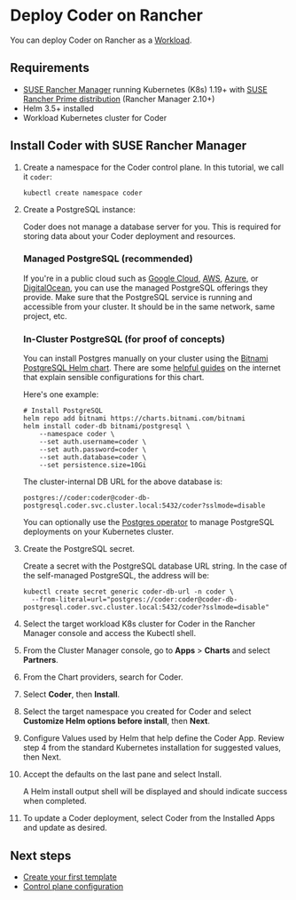 # Deploy Coder on Rancher

You can deploy Coder on Rancher as a
[Workload](https://ranchermanager.docs.rancher.com/getting-started/quick-start-guides/deploy-workloads/workload-ingress).

## Requirements

- [SUSE Rancher Manager](https://ranchermanager.docs.rancher.com/getting-started/installation-and-upgrade/install-upgrade-on-a-kubernetes-cluster) running Kubernetes (K8s) 1.19+ with [SUSE Rancher Prime distribution](https://documentation.suse.com/cloudnative/rancher-manager/latest/en/integrations/kubernetes-distributions.html) (Rancher Manager 2.10+)
- Helm 3.5+ installed
- Workload Kubernetes cluster for Coder

## Install Coder with SUSE Rancher Manager

1. Create a namespace for the Coder control plane. In this tutorial, we call it `coder`:

   ```shell
   kubectl create namespace coder
   ```

1. Create a PostgreSQL instance:

   <div class="tabs">

   Coder does not manage a database server for you. This is required for storing
   data about your Coder deployment and resources.

   ### Managed PostgreSQL (recommended)

   If you're in a public cloud such as
   [Google Cloud](https://cloud.google.com/sql/docs/postgres/),
   [AWS](https://aws.amazon.com/rds/postgresql/),
   [Azure](https://docs.microsoft.com/en-us/azure/postgresql/), or
   [DigitalOcean](https://www.digitalocean.com/products/managed-databases-postgresql),
   you can use the managed PostgreSQL offerings they provide. Make sure that the
   PostgreSQL service is running and accessible from your cluster. It should be in
   the same network, same project, etc.

   ### In-Cluster PostgreSQL (for proof of concepts)

   You can install Postgres manually on your cluster using the
   [Bitnami PostgreSQL Helm chart](https://github.com/bitnami/charts/tree/master/bitnami/postgresql#readme).
   There are some [helpful guides](https://phoenixnap.com/kb/postgresql-kubernetes)
   on the internet that explain sensible configurations for this chart.

   Here's one example:

   ```console
   # Install PostgreSQL
   helm repo add bitnami https://charts.bitnami.com/bitnami
   helm install coder-db bitnami/postgresql \
       --namespace coder \
       --set auth.username=coder \
       --set auth.password=coder \
       --set auth.database=coder \
       --set persistence.size=10Gi
   ```

   The cluster-internal DB URL for the above database is:

   ```shell
   postgres://coder:coder@coder-db-postgresql.coder.svc.cluster.local:5432/coder?sslmode=disable
   ```

   You can optionally use the
   [Postgres operator](https://github.com/zalando/postgres-operator) to manage
   PostgreSQL deployments on your Kubernetes cluster.

   </div>

1. Create the PostgreSQL secret.

   Create a secret with the PostgreSQL database URL string. In the case of the
   self-managed PostgreSQL, the address will be:

   ```shell
   kubectl create secret generic coder-db-url -n coder \
     --from-literal=url="postgres://coder:coder@coder-db-postgresql.coder.svc.cluster.local:5432/coder?sslmode=disable"
   ```

1. Select the target workload K8s cluster for Coder in the Rancher Manager console and access the Kubectl shell.

1. From the Cluster Manager console, go to **Apps** > **Charts** and select **Partners**.

1. From the Chart providers, search for Coder.

1. Select **Coder**, then **Install**.

1. Select the target namespace you created for Coder and select **Customize Helm options before install**, then **Next**.

1. Configure Values used by Helm that help define the Coder App. Review step 4 from the standard Kubernetes installation for suggested values, then Next.

1. Accept the defaults on the last pane and select Install.

   A Helm install output shell will be displayed and should indicate success when completed.

1. To update a Coder deployment, select Coder from the Installed Apps and update as desired.

## Next steps

- [Create your first template](../tutorials/template-from-scratch.md)
- [Control plane configuration](../admin/setup/index.md)
